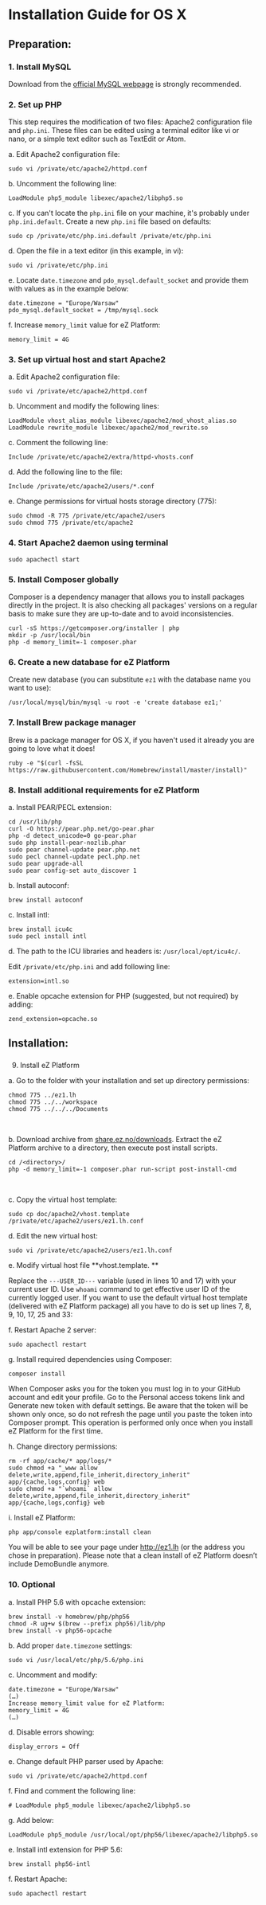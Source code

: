 #  Installation Guide for OS X

## Preparation:

### 1. Install MySQL 

Download from the [official MySQL webpage](https://www.mysql.com/) is strongly recommended.

### 2. Set up PHP

This step requires the modification of two files: Apache2 configuration file and `php.ini`.
These files can be edited using a terminal editor like vi or nano, or a simple text editor such as TextEdit or Atom.

a. Edit Apache2 configuration file:

```
sudo vi /private/etc/apache2/httpd.conf
```

b. Uncomment the following line:

```
LoadModule php5_module libexec/apache2/libphp5.so
```

c. If you can't locate the `php.ini` file on your machine, it's probably under `php.ini.default`. Create a new `php.ini` file based on defaults:

```
sudo cp /private/etc/php.ini.default /private/etc/php.ini
```

d. Open the file in a text editor (in this example, in vi):

```
sudo vi /private/etc/php.ini
```

e. Locate `date.timezone` and `pdo_mysql.default_socket` and provide them with values as in the example below:

```
date.timezone = "Europe/Warsaw"
pdo_mysql.default_socket = /tmp/mysql.sock
```

f. Increase `memory_limit` value for eZ Platform:

```
memory_limit = 4G
```

### 3. Set up virtual host and start Apache2

a. Edit Apache2 configuration file:

```
sudo vi /private/etc/apache2/httpd.conf
```

b. Uncomment and modify the following lines:

```
LoadModule vhost_alias_module libexec/apache2/mod_vhost_alias.so
LoadModule rewrite_module libexec/apache2/mod_rewrite.so
```

c. Comment the following line:

```
Include /private/etc/apache2/extra/httpd-vhosts.conf
```

d. Add the following line to the file:

```
Include /private/etc/apache2/users/*.conf
```

e. Change permissions for virtual hosts storage directory (775):

```
sudo chmod -R 775 /private/etc/apache2/users
sudo chmod 775 /private/etc/apache2
```

### 4. Start Apache2 daemon using terminal

```
sudo apachectl start
```

### 5. Install Composer globally

Composer is a dependency manager that allows you to install packages directly in the project. It is also checking all packages' versions on a regular basis to make sure they are up-to-date and to avoid inconsistencies.

```
curl -sS https://getcomposer.org/installer | php
mkdir -p /usr/local/bin
php -d memory_limit=-1 composer.phar
```

### 6. Create a new database for eZ Platform

Create new database (you can substitute `ez1` with the database name you want to use):

```
/usr/local/mysql/bin/mysql -u root -e 'create database ez1;'
```

### 7. Install Brew package manager

Brew is a package manager for OS X, if you haven't used it already you are going to love what it does!

```
ruby -e "$(curl -fsSL https://raw.githubusercontent.com/Homebrew/install/master/install)"
```

### 8. Install additional requirements for eZ Platform

a. Install PEAR/PECL extension:

```
cd /usr/lib/php
curl -O https://pear.php.net/go-pear.phar
php -d detect_unicode=0 go-pear.phar
sudo php install-pear-nozlib.phar
sudo pear channel-update pear.php.net
sudo pecl channel-update pecl.php.net
sudo pear upgrade-all
sudo pear config-set auto_discover 1
```

b. Install autoconf:

```
brew install autoconf
```

c. Install intl:

```
brew install icu4c
sudo pecl install intl
```

d. The path to the ICU libraries and headers is: `/usr/local/opt/icu4c/`.

Edit `/private/etc/php.ini` and add following line:

```
extension=intl.so
```

e. Enable opcache extension for PHP (suggested, but not required) by adding:

```
zend_extension=opcache.so
```

## Installation:

###
9. Install eZ Platform

a. Go to the folder with your installation and set up directory permissions:

```
chmod 775 ../ez1.lh
chmod 775 ../../workspace
chmod 775 ../../../Documents
```

 

b. Download archive from [share.ez.no/downloads](http://share.ez.no/downloads/downloads). Extract the eZ Platform archive to a directory, then execute post install scripts.

```
cd /<directory>/
php -d memory_limit=-1 composer.phar run-script post-install-cmd
```

 

c. Copy the virtual host template:

```
sudo cp doc/apache2/vhost.template /private/etc/apache2/users/ez1.lh.conf
```

d. Edit the new virtual host:

```
sudo vi /private/etc/apache2/users/ez1.lh.conf
```

e. Modify virtual host file **vhost.template. **

Replace the `---USER_ID---` variable (used in lines 10 and 17) with your current user ID. Use `whoami` command to get effective user ID of the currently logged user. If you want to use the default virtual host template (delivered with eZ Platform package) all you have to do is set up lines 7, 8, 9, 10, 17, 25 and 33:

f. Restart Apache 2 server:

```
sudo apachectl restart
```

g. Install required dependencies using Composer:

```
composer install
```

When Composer asks you for the token you must log in to your GitHub account and edit your profile. Go to the Personal access tokens link and Generate new token with default settings. Be aware that the token will be shown only once, so do not refresh the page until you paste the token into Composer prompt. This operation is performed only once when you install eZ Platform for the first time.

h. Change directory permissions:

```
rm -rf app/cache/* app/logs/*
sudo chmod +a "_www allow delete,write,append,file_inherit,directory_inherit" app/{cache,logs,config} web
sudo chmod +a "`whoami` allow delete,write,append,file_inherit,directory_inherit" app/{cache,logs,config} web
```

i. Install eZ Platform:

```
php app/console ezplatform:install clean
```

You will be able to see your page under <http://ez1.lh> (or the address you chose in preparation). Please note that a clean install of eZ Platform doesn’t include DemoBundle anymore.

### 10. Optional

a. Install PHP 5.6 with opcache extension:

```
brew install -v homebrew/php/php56
chmod -R ug+w $(brew --prefix php56)/lib/php
brew install -v php56-opcache
```

b. Add proper `date.timezone` settings:

```
sudo vi /usr/local/etc/php/5.6/php.ini
```

c. Uncomment and modify:

```
date.timezone = "Europe/Warsaw"
(…)
Increase memory_limit value for eZ Platform:
memory_limit = 4G
(…)
```

d. Disable errors showing:

```
display_errors = Off
```

e. Change default PHP parser used by Apache:

```
sudo vi /private/etc/apache2/httpd.conf
```

f. Find and comment the following line:

```
# LoadModule php5_module libexec/apache2/libphp5.so
```

g. Add below:

```
LoadModule php5_module /usr/local/opt/php56/libexec/apache2/libphp5.so
```

e. Install intl extension for PHP 5.6:

```
brew install php56-intl
```

f. Restart Apache:

```
sudo apachectl restart
```
